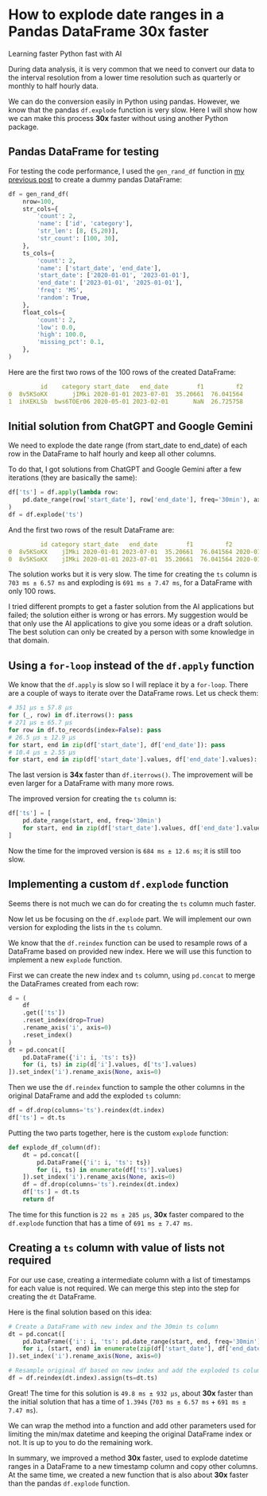 # How to explode date ranges in a Pandas DataFrame 30x faster
Learning faster Python fast with AI

During data analysis, it is very common that we need to convert our data to the interval resolution from a lower time resolution such as quarterly or monthly to half hourly data.

We can do the conversion easily in Python using pandas. However, we know that the pandas `df.explode` function is very slow. Here I will show how we can make this process **30x** faster without using another Python package.

## Pandas DataFrame for testing
For testing the code performance, I used the `gen_rand_df` function in <a href="https://medium.com/@sean.lma/how-to-create-dummy-pandas-dataframes-for-testing-cf03c52878e3">my previous post</a> to create a dummy pandas DataFrame:
```py
df = gen_rand_df(
    nrow=100,
    str_cols={
        'count': 2,
        'name': ['id', 'category'],
        'str_len': [8, (5,20)],
        'str_count': [100, 30],
    },
    ts_cols={
        'count': 2,
        'name': ['start_date', 'end_date'],
        'start_date': ['2020-01-01', '2023-01-01'],
        'end_date': ['2023-01-01', '2025-01-01'],
        'freq': 'MS',
        'random': True,
    },
    float_cols={
        'count': 2,
        'low': 0.0,
        'high': 100.0,
        'missing_pct': 0.1,
    },
)
```
Here are the first two rows of the 100 rows of the created DataFrame:
```yaml
         id    category start_date   end_date        f1         f2
0  8v5KSoKX       jIMki 2020-01-01 2023-07-01  35.20661  76.041564
1  ihXEKLSb  bws6TOEr06 2020-05-01 2023-02-01       NaN  26.725758
```

## Initial solution from ChatGPT and Google Gemini
We need to explode the date range (from start_date to end_date) of each row in the DataFrame to half hourly and keep all other columns.

To do that, I got solutions from ChatGPT and Google Gemini after a few iterations (they are basically the same):
```py
df['ts'] = df.apply(lambda row:
    pd.date_range(row['start_date'], row['end_date'], freq='30min'), axis=1
)
df = df.explode('ts')
```
And the first two rows of the result DataFrame are:
```yaml
         id category start_date   end_date        f1         f2                  ts
0  8v5KSoKX    jIMki 2020-01-01 2023-07-01  35.20661  76.041564 2020-01-01 00:00:00
0  8v5KSoKX    jIMki 2020-01-01 2023-07-01  35.20661  76.041564 2020-01-01 00:30:00
```

The solution works but it is very slow. The time for creating the `ts` column is `703 ms ± 6.57 ms` and exploding is `691 ms ± 7.47 ms`, for a DataFrame with only 100 rows.

I tried different prompts to get a faster solution from the AI applications but failed; the solution either is wrong or has errors. My suggestion would be that only use the AI applications to give you some ideas or a draft solution. The best solution can only be created by a person with some knowledge in that domain.

## Using a `for-loop` instead of the `df.apply` function
We know that the `df.apply` is slow so I will replace it by a `for-loop`.
There are a couple of ways to iterate over the DataFrame rows. Let us check them:
```py
# 351 µs ± 57.8 µs
for (_, row) in df.iterrows(): pass
# 271 µs ± 65.7 µs
for row in df.to_records(index=False): pass
# 26.5 µs ± 12.9 µs
for start, end in zip(df['start_date'], df['end_date']): pass
# 10.4 µs ± 2.55 µs
for start, end in zip(df['start_date'].values, df['end_date'].values): pass
```
The last version is **34x** faster than `df.iterrows()`. The improvement will be even larger for a DataFrame with many more rows.


The improved version for creating the `ts` column is:
```py
df['ts'] = [
    pd.date_range(start, end, freq='30min')
    for start, end in zip(df['start_date'].values, df['end_date'].values)
]
```
Now the time for the improved version is `684 ms ± 12.6 ms`; it is still too slow.

## Implementing a custom `df.explode` function
Seems there is not much we can do for creating the `ts` column much faster.

Now let us be focusing on the `df.explode` part. We will implement our own version for exploding the lists in the `ts` column.

We know that the `df.reindex` function can be used to resample rows of a DataFrame based on provided new index. Here we will use this function to implement a new `explode` function.

First we can create the new index and `ts` column, using `pd.concat` to merge the DataFrames created from each row:
```py
d = (
    df
    .get(['ts'])
    .reset_index(drop=True)
    .rename_axis('i', axis=0)
    .reset_index()
)
dt = pd.concat([
    pd.DataFrame({'i': i, 'ts': ts})
    for (i, ts) in zip(d['i'].values, d['ts'].values)
]).set_index('i').rename_axis(None, axis=0)
```

Then we use the `df.reindex` function to sample the other columns in the original DataFrame and add the exploded `ts` column:
```py
df = df.drop(columns='ts').reindex(dt.index)
df['ts'] = dt.ts
```

Putting the two parts together, here is the custom `explode` function:
```py
def explode_df_column(df):
    dt = pd.concat([
        pd.DataFrame({'i': i, 'ts': ts})
        for (i, ts) in enumerate(df['ts'].values)
    ]).set_index('i').rename_axis(None, axis=0)
    df = df.drop(columns='ts').reindex(dt.index)
    df['ts'] = dt.ts
    return df
```

The time for this function is `22 ms ± 285 µs`, **30x** faster compared to the `df.explode` function that has a time of `691 ms ± 7.47 ms`.

## Creating a `ts` column with value of lists not required
For our use case, creating a intermediate column with a list of timestamps for each value is not required. We can merge this step into the step for creating the `dt` DataFrame.

Here is the final solution based on this idea:
```py
# Create a DataFrame with new index and the 30min ts column
dt = pd.concat([
    pd.DataFrame({'i': i, 'ts': pd.date_range(start, end, freq='30min')})
    for i, (start, end) in enumerate(zip(df['start_date'], df['end_date']))
]).set_index('i').rename_axis(None, axis=0)

# Resample original df based on new index and add the exploded ts column
df = df.reindex(dt.index).assign(ts=dt.ts)
```

Great! The time for this solution is `49.8 ms ± 932 µs`, about **30x** faster than the initial solution that has a time of `1.394s` (`703 ms ± 6.57 ms` + `691 ms ± 7.47 ms`).

We can wrap the method into a function and add other parameters used for limiting the min/max datetime and keeping the original DataFrame index or not. It is up to you to do the remaining work.

In summary, we improved a method **30x** faster, used to explode datetime ranges in a DataFrame to a new timestamp column and copy other columns. At the same time, we created a new function that is also about **30x** faster than the pandas `df.explode` function.
